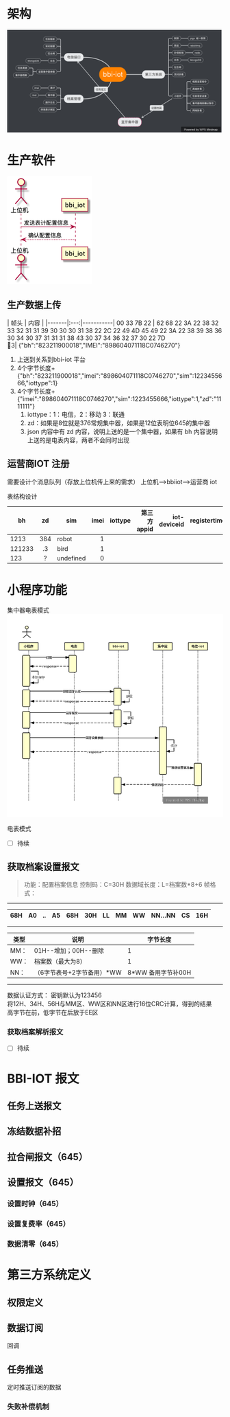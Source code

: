 # 架构
![Alt text](./images/bbi-iot.png)


# 生产软件

![Alt text](./out/uml/表计注册/表计注册.png)


## 生产数据上传


| 帧头 | 内容 |
|-------|:---:|-----------|
00 33 7B 22 | 62 68 22 3A 22 38 32 33 32 31 31 39 30 30 30 31 38 22 2C 22 49 4D 45 49 22 3A 22 38 39 38 36 30 34 30 37 31 31 31 38 43 30 37 34 36 32 37 30 22 7D   
3| {"bh":"823211900018","IMEI":"898604071118C0746270"}

   1. 上送到关系到bbi-iot 平台
   2. 4个字节长度+{"bh":"823211900018","imei":"898604071118C0746270","sim":1223455666,"iottype":1}
   3. 4个字节长度+{"imei":"898604071118C0746270","sim":1223455666,"iottype":1,"zd":"1111111"} 
      1. iottype：1：电信，2：移动 3：联通
      2. zd：如果是8位就是376常规集中器，如果是12位表明位645的集中器
      3. json 内容中有 zd 内容，说明上送的是一个集中器，如果有 bh 内容说明上送的是电表内容，两者不会同时出现
## 运营商IOT 注册
需要设计个消息队列（存放上位机传上来的需求）
上位机-->bbiiot-->运营商 iot

表结构设计

| bh | zd | sim | imei    | iottype | 第三方 appid  |iot-deviceid  | registertime | unregistertime |
|-------|:---:|-----------|-------:|-------:|-------:|-------:|-------:|-------:|
| 1213  | 384 | robot     | 1 |
| 121233 | .3  | bird      | 1   |
| 123  | ?   | undefined | 0     |


# 小程序功能

集中器电表模式
![image text](https://github.com/59471032/bbiiot/raw/master/images/xiaochengxu.png)


电表模式
- [ ] 待续



## 获取档案设置报文

> 功能：配置档案信息
> 控制码：C=30H
> 数据域长度：L=档案数*8+6
> 帧格式：
---
| 68H | A0 | .. | A5 | 68H | 30H | LL  | MM  | WW  | NN…NN  | CS  | 16H |
|-------|:---:|---------|-------:|-------:|-------:|-------:|-------:|-------:|-------:|-------:|-------:|
---
| 类型 | 说明                       | 字节长度            |
| ---- | -------------------------- | ------------------- |
| MM： | 01H--增加；00H--删除       | 1                   |
| WW： | 档案数（最大为8）          | 1                   |
| NN： | （6字节表号+2字节备用）*WW | 8*WW		备用字节补00H |

---						
数据认证方式：
    密钥默认为123456					
	将12H、34H、56H与MM区、WW区和NN区进行16位CRC计算，得到的结果					
	高字节在前，低字节在后放于EE区					


### 获取档案解析报文

- [ ] 待续



# BBI-IOT 报文
## 任务上送报文
## 冻结数据补招
## 拉合闸报文（645）
## 设置报文（645）
### 设置时钟（645）
### 设置复费率（645）
### 数据清零（645）



# 第三方系统定义
## 权限定义
## 数据订阅
回调
## 任务推送
定时推送订阅的数据
### 失败补偿机制